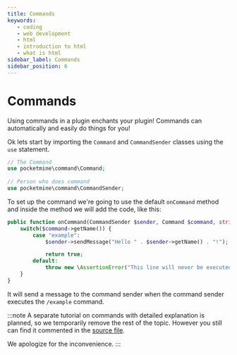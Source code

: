 ```yaml
---
title: Commands
keywords: 
   - coding 
   - web development
   - html
   - introduction to html 
   - what is html
sidebar_label: Commands
sidebar_position: 6
---
```

# Commands

Using commands in a plugin enchants your plugin! Commands can automatically and easily do things for you!  

Ok lets start by importing the `Command` and `CommandSender` classes using the `use` statement.

```php title="Main.php"
// The Command
use pocketmine\command\Command;
      
// Person who does command
use pocketmine\command\CommandSender;
```

To set up the command we're going to use the default `onCommand` method and inside the method we will add the code, like this:

```php title="Main.php"
public function onCommand(CommandSender $sender, Command $command, string $label, array $args) : bool {
    switch($command->getName()) {
        case "example":
            $sender->sendMessage("Hello " . $sender->getName() . "!");

            return true;
        default:
            throw new \AssertionError("This line will never be executed");
    }
}
```

It will send a message to the command sender when the command sender executes the `/example` command.

:::note
A separate tutorial on commands with detailed explanation is planned, so we temporarily remove the rest of the topic. However you still can find it commented in the [source file](https://github.com/PocketMine-School/Pocketmine-School/blob/master/docs/htmap/commands.md?plain=1).

We apologize for the inconvenience.
:::

<!-- Thinking of making a separate tutorial on Commands and only putting a simple tutorial here.
```php
public function onCommand(CommandSender $sender, Command $cmd, string $label, array $args) : bool{
  switch($cmd->getName()){ // Use switch to get the command input
    case "test": // In this case, we will make the command "/test"
      $sender->sendMessage("This Is A Test!"); // when the sender execute the command it sends the sender a message that says "This Is A Test".
    break; // Use break to stop the operations
  }
  return true;
}
```

What would happen if the CONSOLE was the command sender? How do we prevent the Console?  

To prevent the situation above we are going to use an if statement including "instanceof"  
```php
public function onCommand(CommandSender $sender, Command $cmd, string $label, array $args) : bool{
  switch($cmd->getName()){
    case "test":
      if(!$sender instanceof Player){ // Basically this checks if the Command Sender is NOT a player
        $sender->sendMessage("This Command Only Works for players! Please perform this command IN GAME!"); // For Console Command Sender
      }else{ //if command sender is not a CONSOLE
        $sender->getInventory()->addItem(Item::get(364,0,4));
        $sender->sendMessage("You have just recieved 4 steak!");
      }
    break;
  }
  return true;
}
```
Now that we know how to do "basic" commands, let's make the command even better by allowing the user to choose how many steaks he wants by using ARGUMENTS!  

We'll take a look at a variable that we added without knowing what it was... I'm talking about the $args variable.  

It basicly stores every single arguments you use in an array. But how is it stored? Like this:
```
  /command <$args[0]> <$args[1]> <$args[2]> <$args[3]> ...
```    
Warning: Arrays always starts from 0 !
```php
public function onCommand(CommandSender $sender, Command $cmd, string $label, array $args) : bool{
  switch($cmd->getName()){
    case "test":
      if(!$sender instanceof Player){
        $sender->sendMessage("This Command Only Works for players! Please perform this command IN GAME!");
      }else{
        $sender->getInventory()->addItem(Item::get(364,0,(int)$args[0])); // We choose the first argument as the count !
        $sender->sendMessage("You have just recieved" . $args[0] . " steak!");
      }
    break;
  }
  return true;
}
```
As you can see, now we can use the /test steaks number and it will give us the number of steaks we want!  

But wait, what if the user doesn't enter the argument? The command won't work! To solve that issue, we need to add a parser to check if no argument "0" was entered, and if that's the case, "creating" it.  

We'll use function isset which allows us to check if a variable is defined. Let's what this give use in our code !  
```php
public function onCommand(CommandSender $sender, Command $cmd, string $label, array $args) : bool{
  switch($cmd->getName()){
    case "test":
      if(!$sender instanceof Player){
        $sender->sendMessage("This Command Only Works for players! Please perform this command IN GAME!");
      }else{
        if(!isset($args[0])){ // Check if argument 0 isn't defined.
          $args[0] = 4; // Defining $args[0] with value 4 this means giving the player 4 steaks
        }
        $sender->getInventory()->addItem(Item::get(364,0,(int)$args[0]));
        $sender->sendMessage("You have just recieved" . $args[0] . " steak!");
      }
    break;
  }
  return true;
}
```
But what if the user don't enter a number? And even if it's a number, what if it's negative?  

We also need to check this in our code! We will use a new function is_int which will allow us to check if a variable is an integer.  
```php
public function onCommand(CommandSender $sender, Command $cmd, string $label, array $args) : bool{
  switch($cmd->getName()){
    case "test":
      if(!$sender instanceof Player){
        $sender->sendMessage("This Command Only Works for players! Please perform this command IN GAME!");
      }else{
        if(!isset($args[0]) or (is_int($args[0]) and $args[0] > 0)){ // Check if argument 0 is an integer and is more than 0.
          $args[0] = 4; // Defining $args[0] with value 4 this means giving the player 4 steaks
        }
        $sender->getInventory()->addItem(Item::get(364,0,$args[0]));
        $sender->sendMessage("You have just recieved" . $args[0] . " steak!");
      }
    break;
  }
  return true;
}
```
And that's it! You made your first command with arguments!
-->
